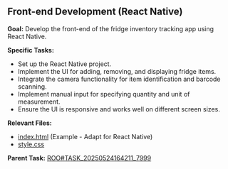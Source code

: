 ## Front-end Development (React Native)

**Goal:** Develop the front-end of the fridge inventory tracking app using React Native.

**Specific Tasks:**

*   Set up the React Native project.
*   Implement the UI for adding, removing, and displaying fridge items.
*   Integrate the camera functionality for item identification and barcode scanning.
*   Implement manual input for specifying quantity and unit of measurement.
*   Ensure the UI is responsive and works well on different screen sizes.

**Relevant Files:**

*   [index.html](index.html) (Example - Adapt for React Native)
*   [style.css](style.css) 

**Parent Task:** [ROO#TASK_20250524164211_7999](.rooroo/tasks/ROO#TASK_20250524164211_7999/context.md)